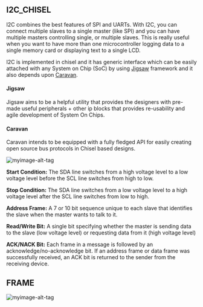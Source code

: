 ## I2C_CHISEL

I2C combines the best features of SPI and UARTs. With I2C, you can connect multiple slaves to a single master (like SPI) and you can have multiple masters controlling single, or multiple slaves. This is really useful when you want to have more than one microcontroller logging data to a single memory card or displaying text to a single LCD.

I2C is implemented in chisel and it has generic interface which can be easily attached with any System on Chip (SoC) by using [Jigsaw](https://github.com/Shahzaib2028/jigsaw) framework and it also depends upon [Caravan](https://github.com/merledu/caravan).

#### Jigsaw
Jigsaw aims to be a helpful utility that provides the designers with pre-made useful peripherals + other ip blocks that provides re-usability and agile development of System On Chips.

#### Caravan
Caravan intends to be equipped with a fully fledged API for easily creating open source bus protocols in Chisel based designs.


![myimage-alt-tag](https://www.circuitbasics.com/wp-content/uploads/2016/01/Introduction-to-I2C-Single-Master-Single-Slave.png)

**Start Condition:** The SDA line switches from a high voltage level to a low voltage level before the SCL line switches from high to low.

**Stop Condition:** The SDA line switches from a low voltage level to a high voltage level after the SCL line switches from low to high.

**Address Frame:** A 7 or 10 bit sequence unique to each slave that identifies the slave when the master wants to talk to it.

**Read/Write Bit:** A single bit specifying whether the master is sending data to the slave (low voltage level) or requesting data from it (high voltage level)

**ACK/NACK Bit:** Each frame in a message is followed by an acknowledge/no-acknowledge bit. If an address frame or data frame was successfully received, an ACK bit is returned to the sender from the receiving device.

## FRAME

![myimage-alt-tag](https://cdn.sparkfun.com/assets/learn_tutorials/8/2/I2C_Basic_Address_and_Data_Frames.jpg)



